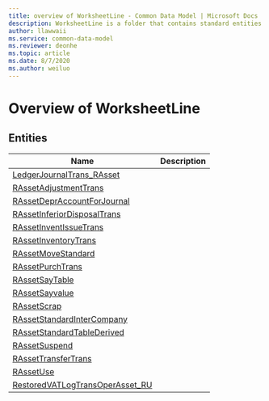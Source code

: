```yaml
---
title: overview of WorksheetLine - Common Data Model | Microsoft Docs
description: WorksheetLine is a folder that contains standard entities related to the Common Data Model.
author: llawwaii
ms.service: common-data-model
ms.reviewer: deonhe
ms.topic: article
ms.date: 8/7/2020
ms.author: weiluo
---
```


# Overview of WorksheetLine


## Entities

|Name|Description|
|---|---|
|[LedgerJournalTrans_RAsset](LedgerJournalTrans_RAsset.md)||
|[RAssetAdjustmentTrans](RAssetAdjustmentTrans.md)||
|[RAssetDeprAccountForJournal](RAssetDeprAccountForJournal.md)||
|[RAssetInferiorDisposalTrans](RAssetInferiorDisposalTrans.md)||
|[RAssetInventIssueTrans](RAssetInventIssueTrans.md)||
|[RAssetInventoryTrans](RAssetInventoryTrans.md)||
|[RAssetMoveStandard](RAssetMoveStandard.md)||
|[RAssetPurchTrans](RAssetPurchTrans.md)||
|[RAssetSayTable](RAssetSayTable.md)||
|[RAssetSayvalue](RAssetSayvalue.md)||
|[RAssetScrap](RAssetScrap.md)||
|[RAssetStandardInterCompany](RAssetStandardInterCompany.md)||
|[RAssetStandardTableDerived](RAssetStandardTableDerived.md)||
|[RAssetSuspend](RAssetSuspend.md)||
|[RAssetTransferTrans](RAssetTransferTrans.md)||
|[RAssetUse](RAssetUse.md)||
|[RestoredVATLogTransOperAsset_RU](RestoredVATLogTransOperAsset_RU.md)||
